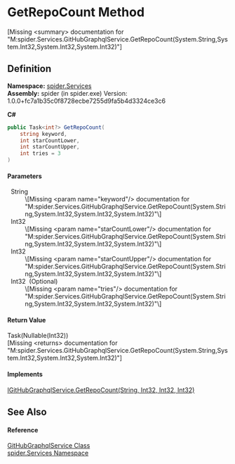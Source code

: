 # GetRepoCount Method


\[Missing &lt;summary&gt; documentation for "M:spider.Services.GitHubGraphqlService.GetRepoCount(System.String,System.Int32,System.Int32,System.Int32)"\]



## Definition
**Namespace:** <a href="c6df77e0-28de-d4ed-9b46-1241a40828db">spider.Services</a>  
**Assembly:** spider (in spider.exe) Version: 1.0.0+fc7a1b35c0f8728ecbe7255d9fa5b4d3324ce3c6

**C#**
``` C#
public Task<int?> GetRepoCount(
	string keyword,
	int starCountLower,
	int starCountUpper,
	int tries = 3
)
```



#### Parameters
<dl><dt>  String</dt><dd>\[Missing &lt;param name="keyword"/&gt; documentation for "M:spider.Services.GitHubGraphqlService.GetRepoCount(System.String,System.Int32,System.Int32,System.Int32)"\]</dd><dt>  Int32</dt><dd>\[Missing &lt;param name="starCountLower"/&gt; documentation for "M:spider.Services.GitHubGraphqlService.GetRepoCount(System.String,System.Int32,System.Int32,System.Int32)"\]</dd><dt>  Int32</dt><dd>\[Missing &lt;param name="starCountUpper"/&gt; documentation for "M:spider.Services.GitHubGraphqlService.GetRepoCount(System.String,System.Int32,System.Int32,System.Int32)"\]</dd><dt>  Int32  (Optional)</dt><dd>\[Missing &lt;param name="tries"/&gt; documentation for "M:spider.Services.GitHubGraphqlService.GetRepoCount(System.String,System.Int32,System.Int32,System.Int32)"\]</dd></dl>

#### Return Value
Task(Nullable(Int32))  
\[Missing &lt;returns&gt; documentation for "M:spider.Services.GitHubGraphqlService.GetRepoCount(System.String,System.Int32,System.Int32,System.Int32)"\]

#### Implements
<a href="90d285c1-f6e7-3adf-f1cd-b28d4a2cc619">IGitHubGraphqlService.GetRepoCount(String, Int32, Int32, Int32)</a>  


## See Also


#### Reference
<a href="dfcd0dda-1a22-945e-c8e0-186fc06cea47">GitHubGraphqlService Class</a>  
<a href="c6df77e0-28de-d4ed-9b46-1241a40828db">spider.Services Namespace</a>  
